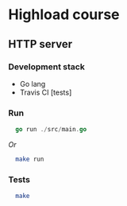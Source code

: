 # Highload course

## HTTP server

### Development stack

* Go lang
* Travis CI [tests]

### Run


```go
  go run ./src/main.go
```  
*Or*  
```bash
  make run
```

### Tests

```bash
  make
```
